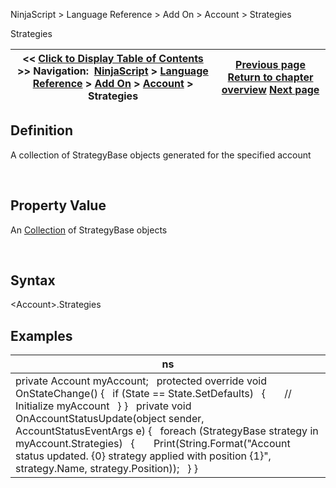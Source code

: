 ﻿


NinjaScript \> Language Reference \> Add On \> Account \> Strategies






















Strategies







| \<\< [Click to Display Table of Contents](strategies_account.md) \>\> **Navigation:**     [NinjaScript](ninjascript.md) \> [Language Reference](language_reference_wip.md) \> [Add On](add_on.md) \> [Account](account_class.md) \> Strategies | [Previous page](simulationaccountreset.md) [Return to chapter overview](account_class.md) [Next page](submit.md) |
| --- | --- |











## Definition


A collection of StrategyBase objects generated for the specified account


 


## Property Value


An [Collection](https://msdn.microsoft.com/en-us/library/ms132397(v=vs.110).aspx) of StrategyBase objects


 


## Syntax


\<Account\>.Strategies


## 


## Examples




| ns |
| --- |
| private Account myAccount;   protected override void OnStateChange() {    if (State \=\= State.SetDefaults)    {        // Initialize myAccount    } }   private void OnAccountStatusUpdate(object sender, AccountStatusEventArgs e) {    foreach (StrategyBase strategy in myAccount.Strategies)    {        Print(String.Format("Account status updated. {0} strategy applied with position {1}", strategy.Name, strategy.Position));    } } |










